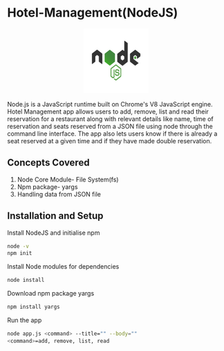 # Hotel-Management(NodeJS)
<p align="center">
  <img src="images/nodejs-1-logo.png" height=150px width=150px>
</p>
<p> Node.js is a JavaScript runtime built on Chrome's V8 JavaScript engine. Hotel Management app allows users to add, remove, list and read their reservation for a restaurant along with relevant details like name, time of reservation and seats reserved from a JSON file using node through the command line interface. The app also lets users know if there is already a seat reserved at a given time and if they have made double reservation.
</p>

<h2> Concepts Covered </h2>
<ol>
  <li> Node Core Module- File System(fs) </li>
  <li> Npm package- yargs </li>
  <li> Handling data from JSON file </li>
</ol>

## Installation and Setup
Install NodeJS and initialise npm
```Bash
node -v
npm init
```
Install Node modules for dependencies
```Bash
node install
```
Download npm package yargs
```Bash
npm install yargs
```
Run the app
```Bash
node app.js <command> --title="" --body=""
<command>=add, remove, list, read
```
